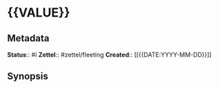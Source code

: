 # {{VALUE}}

## Metadata

**Status**:: #i
**Zettel**:: #zettel/fleeting
**Created**:: [[{{DATE:YYYY-MM-DD}}]]

## Synopsis
